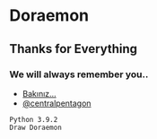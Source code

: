# Doraemon
## Thanks for Everything 
### We will always remember you..

- [Bakınız...](https://github.com/yusufusta)
- [@centralpentagon](https://t.me/centralpentagon)

```
Python 3.9.2
Draw Doraemon 
```

